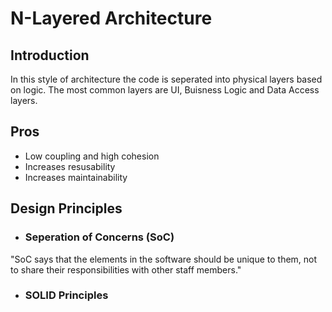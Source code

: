 # N-Layered Architecture

## Introduction

In this style of architecture the code is seperated into physical layers based on logic.
The most common layers are UI, Buisness Logic and Data Access layers.

## Pros

* Low coupling and high cohesion
* Increases resusability
* Increases maintainability

## Design Principles

* ###  Seperation of Concerns (SoC)

"SoC says that the elements in the software should be unique to them,
not to share their responsibilities with other staff members."

* ###  SOLID Principles